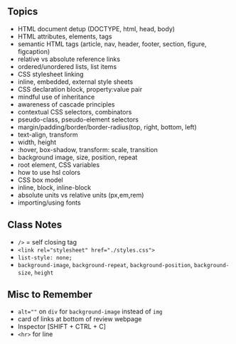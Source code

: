 ## Topics

- HTML document detup (DOCTYPE, html, head, body)
- HTML attributes, elements, tags
- semantic HTML tags (article, nav, header, footer, section, figure, figcaption)
- relative vs absolute reference links
- ordered/unordered lists, list items
- CSS stylesheet linking
- inline, embedded, external style sheets
- CSS declaration block, property:value pair
- mindful use of inheritance
- awareness of cascade principles
- contextual CSS selectors, combinators
- pseudo-class, pseudo-element selectors
- margin/padding/border/border-radius(top, right, bottom, left)
- text-align, transform
- width, height
- :hover, box-shadow, transform: scale, transition
- background image, size, position, repeat
- root element, CSS variables
- how to use hsl colors
- CSS box model
- inline, block, inline-block
- absolute units vs relative units (px,em,rem)
- importing/using fonts

## Class Notes

- `/>` = self closing tag
- `<link rel="stylesheet" href="./styles.css">`
- `list-style: none;`
- `background-image`, `background-repeat`, `background-position`, `background-size`, `height`

## Misc to Remember
- `alt=""` on `div` for `background-image` instead of `img`
- card of links at bottom of review webpage
- Inspector [SHIFT + CTRL + C]
- `<hr>` for line